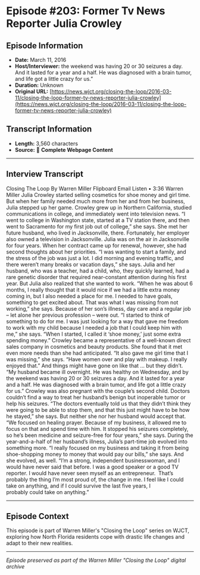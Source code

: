 # Episode #203: Former Tv News Reporter Julia Crowley



## Episode Information

- **Date:** March 11, 2016
- **Host/Interviewer:** the weekend was having 20 or 30 seizures a day. And it lasted for a year and a half. He was diagnosed with a brain tumor, and life got a little crazy for us.”
- **Duration:** Unknown
- **Original URL:** [https://news.wjct.org/closing-the-loop/2016-03-11/closing-the-loop-former-tv-news-reporter-julia-crowley](https://news.wjct.org/closing-the-loop/2016-03-11/closing-the-loop-former-tv-news-reporter-julia-crowley)

## Transcript Information

- **Length:** 3,560 characters
- **Source:** 📝 **Complete Webpage Content**

---

## Interview Transcript

Closing The Loop
By
Warren Miller
Flipboard
Email
Listen
•
3:36
Warren Miller
Julia Crowley started selling cosmetics for shoe money and girl time. But when her family needed much more from her and from her business, Julia stepped up her game.
Crowley grew up in Northern California, studied communications in college, and immediately went into television news.
“I went to college in Washington state, started at a TV station there, and then went to Sacramento for my first job out of college,” she says.
She met her future husband, who lived in Jacksonville, there. Fortunately, her employer also owned a television in Jacksonville. Julia was on the air in Jacksonville for four years. When her contract came up for renewal, however, she had second thoughts about her priorities.
“I was wanting to start a family, and the stress of the job was just a lot. I did morning and evening traffic, and there weren’t many breaks or vacation days,” she says.
Julia and her husband, who was a teacher, had a child, who, they quickly learned, had a rare genetic disorder that required near-constant attention during his first year. But Julia also realized that she wanted to work.
“When he was about 6 months, I really thought that it would nice if we had a little extra money coming in, but I also needed a place for me. I needed to have goals, something to get excited about. That was what I was missing from not working,” she says.
Because of her son’s illness, day care and a regular job – let alone her previous profession – were out.
“I started to think of something to do for me. I was just looking for a way that gave me freedom to work with my child because I needed a job that I could keep him with me,” she says. “When I started, I called it ‘shoe money,’ just some extra spending money.”
Crowley became a representative of a well-known direct sales company in cosmetics and beauty products. She found that it met even more needs than she had anticipated.
“It also gave me girl time that I was missing,” she says. “Have women over and play with makeup. I really enjoyed that.”
And things might have gone on like that … but they didn’t.
“My husband became ill overnight. He was healthy on Wednesday, and by the weekend was having 20 or 30 seizures a day. And it lasted for a year and a half. He was diagnosed with a brain tumor, and life got a little crazy for us.”
Crowley was also pregnant with the couple’s second child. Doctors couldn’t find a way to treat her husband’s benign but inoperable tumor or help his seizures.
“The doctors eventually told us that they didn’t think they were going to be able to stop them, and that this just might have to be how he stayed,” she says.
But neither she nor her husband would accept that.
“We focused on healing prayer. Because of my business, it allowed me to focus on that and spend time with him. It stopped his seizures completely, so he’s been medicine and seizure-free for four years,” she says.
During the year-and-a-half of her husband’s illness, Julia’s part-time job evolved into something more.
“I really focused on my business and taking it from being shoe-shopping money to money that would pay our bills,” she says.
And she evolved, as well.
“I’m a strong, independent businesswoman, and I would have never said that before. I was a good speaker or a good TV reporter. I would have never seen myself as an entrepreneur.  That’s probably the thing I’m most proud of, the change in me. I feel like I could take on anything, and if I could survive the last five years, I probably could take on anything.”

---

## Episode Context

This episode is part of Warren Miller's "Closing the Loop" series on WJCT, exploring how North Florida residents cope with drastic life changes and adapt to their new realities.



---

*Episode preserved as part of the Warren Miller "Closing the Loop" digital archive*
